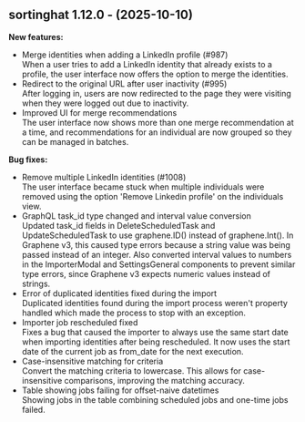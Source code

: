 ## sortinghat 1.12.0 - (2025-10-10)

**New features:**

 * Merge identities when adding a LinkedIn profile (#987)\
   When a user tries to add a LinkedIn identity that already exists to a
   profile, the user interface now offers the option to merge the
   identities.
 * Redirect to the original URL after user inactivity (#995)\
   After logging in, users are now redirected to the page they were
   visiting when they were logged out due to inactivity.
 * Improved UI for merge recommendations\
   The user interface now shows more than one merge recommendation at a
   time, and recommendations for an individual are now grouped so they
   can be managed in batches.

**Bug fixes:**

 * Remove multiple LinkedIn identities (#1008)\
   The user interface became stuck when multiple individuals  were
   removed using the option 'Remove Linkedin profile' on the individuals
   view.
 * GraphQL task_id type changed and interval value conversion\
   Updated task_id fields in DeleteScheduledTask and UpdateScheduledTask
   to use graphene.ID() instead of graphene.Int(). In Graphene v3, this
   caused type errors because a string value was being passed instead of
   an integer. Also converted interval values to numbers in the
   ImporterModal and SettingsGeneral components to prevent similar type
   errors, since Graphene v3 expects numeric values instead of strings.
 * Error of duplicated identities fixed during the import\
   Duplicated identities found during the import process weren't property
   handled which made the process to stop with an exception.
 * Importer job rescheduled fixed\
   Fixes a bug that caused the importer to always use the same start date
   when importing identities after being rescheduled. It now uses the
   start date of the current job as from_date for the next execution.
 * Case-insensitive matching for criteria\
   Convert the matching criteria to lowercase. This allows for case-
   insensitive comparisons, improving the matching accuracy.
 * Table showing jobs failing for offset-naive datetimes\
   Showing jobs in the table combining scheduled jobs and one-time jobs
   failed.

